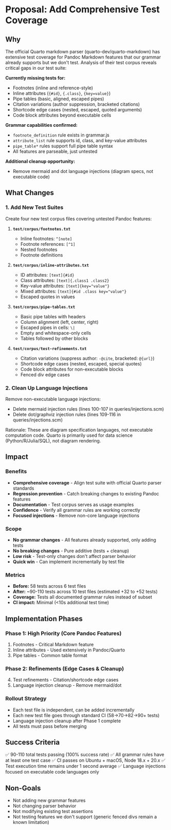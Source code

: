 # Proposal: Add Comprehensive Test Coverage

## Why

The official Quarto markdown parser (quarto-dev/quarto-markdown) has extensive test coverage for Pandoc Markdown features that our grammar already supports but we don't test. Analysis of their test corpus reveals critical gaps in our test suite:

**Currently missing tests for:**
- Footnotes (inline and reference-style)
- Inline attributes (`{#id}`, `{.class}`, `{key=value}`)
- Pipe tables (basic, aligned, escaped pipes)
- Citation variations (author suppression, bracketed citations)
- Shortcode edge cases (nested, escaped, quoted arguments)
- Code block attributes beyond executable cells

**Grammar capabilities confirmed:**
- `footnote_definition` rule exists in grammar.js
- `attribute_list` rule supports id, class, and key-value attributes
- `pipe_table*` rules support full pipe table syntax
- All features are parseable, just untested

**Additional cleanup opportunity:**
- Remove mermaid and dot language injections (diagram specs, not executable code)

## What Changes

### 1. Add New Test Suites

Create four new test corpus files covering untested Pandoc features:

1. **`test/corpus/footnotes.txt`**
   - Inline footnotes: `^[note]`
   - Footnote references: `[^1]`
   - Nested footnotes
   - Footnote definitions

2. **`test/corpus/inline-attributes.txt`**
   - ID attributes: `[text]{#id}`
   - Class attributes: `[text]{.class1 .class2}`
   - Key-value attributes: `[text]{key="value"}`
   - Mixed attributes: `[text]{#id .class key="value"}`
   - Escaped quotes in values

3. **`test/corpus/pipe-tables.txt`**
   - Basic pipe tables with headers
   - Column alignment (left, center, right)
   - Escaped pipes in cells: `\|`
   - Empty and whitespace-only cells
   - Tables followed by other blocks

4. **`test/corpus/test-refinements.txt`**
   - Citation variations (suppress author: `-@cite`, bracketed: `@{url}`)
   - Shortcode edge cases (nested, escaped, special quotes)
   - Code block attributes for non-executable blocks
   - Fenced div edge cases

### 2. Clean Up Language Injections

Remove non-executable language injections:
- Delete mermaid injection rules (lines 100-107 in queries/injections.scm)
- Delete dot/graphviz injection rules (lines 109-116 in queries/injections.scm)

Rationale: These are diagram specification languages, not executable computation code. Quarto is primarily used for data science (Python/R/Julia/SQL), not diagram rendering.

## Impact

### Benefits
- **Comprehensive coverage** - Align test suite with official Quarto parser standards
- **Regression prevention** - Catch breaking changes to existing Pandoc features
- **Documentation** - Test corpus serves as usage examples
- **Confidence** - Verify all grammar rules are working correctly
- **Focused injections** - Remove non-core language injections

### Scope
- **No grammar changes** - All features already supported, only adding tests
- **No breaking changes** - Pure additive (tests + cleanup)
- **Low risk** - Test-only changes don't affect parser behavior
- **Quick win** - Can implement incrementally by test file

### Metrics
- **Before:** 58 tests across 6 test files
- **After:** ~90-110 tests across 10 test files (estimated +32 to +52 tests)
- **Coverage:** Tests all documented grammar rules instead of subset
- **CI impact:** Minimal (<10s additional test time)

## Implementation Phases

### Phase 1: High Priority (Core Pandoc Features)
1. Footnotes - Critical Markdown feature
2. Inline attributes - Used extensively in Pandoc/Quarto
3. Pipe tables - Common table format

### Phase 2: Refinements (Edge Cases & Cleanup)
4. Test refinements - Citation/shortcode edge cases
5. Language injection cleanup - Remove mermaid/dot

### Rollout Strategy
- Each test file is independent, can be added incrementally
- Each new test file goes through standard CI (58→70→82→90+ tests)
- Language injection cleanup after Phase 1 complete
- All tests must pass before merging

## Success Criteria

✅ 90-110 total tests passing (100% success rate)
✅ All grammar rules have at least one test case
✅ CI passes on Ubuntu + macOS, Node 18.x + 20.x
✅ Test execution time remains under 1 second average
✅ Language injections focused on executable code languages only

## Non-Goals

- Not adding new grammar features
- Not changing parser behavior
- Not modifying existing test assertions
- Not testing features we don't support (generic fenced divs remain a known limitation)
